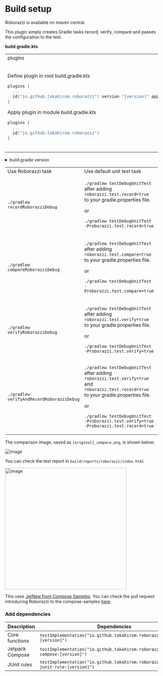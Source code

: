 # Build setup

Roborazzi is available on maven central.

This plugin simply creates Gradle tasks record, verify, compare and passes the configuration to the
test.

**build.gradle.kts**
<table>
<tr><td>plugins</td><td>buildscript</td></tr>
<tr><td>

Define plugin in root build.gradle.kts

```kotlin
plugins {
  ...
  id("io.github.takahirom.roborazzi") version "[version]" apply false
}
```

Apply plugin in module build.gradle.kts

```kotlin
plugins {
  ...
  id("io.github.takahirom.roborazzi")
}
```

</td><td>

root build.gradle.kts

```kotlin
buildscript {
  dependencies {
    ...
    classpath("io.github.takahirom.roborazzi:roborazzi-gradle-plugin:[version]")
  }
}
```

module build.gradle.kts

```kotlin
plugins {
    ...
    id("io.github.takahirom.roborazzi")
}
```

</td></tr>

</table>

<details>
<summary>build.gradle version</summary>
<table>
<tr><td>plugins</td><td>buildscript</td></tr>
<tr><td>

Define plugin in root build.gradle

```groovy
plugins {
  ...
  id "io.github.takahirom.roborazzi" version "[version]" apply false
}
```

Apply plugin in module build.gradle

```groovy
plugins {
  ...
  id 'io.github.takahirom.roborazzi'
}
```

</td><td>

root build.gradle

```groovy
buildscript {
  dependencies {
    ...
    classpath "io.github.takahirom.roborazzi:roborazzi-gradle-plugin:[version]"
  }
}
```

module build.gradle

```groovy
apply plugin: "io.github.takahirom.roborazzi"
```

</td></tr>

</table>
</details>

<table>
<tr>
<td> Use Roborazzi task </td> <td> Use default unit test task </td> <td> Description </td>
</tr>
<tr>
<td>

`./gradlew recordRoborazziDebug`


</td><td> 

`./gradlew testDebugUnitTest` after adding `roborazzi.test.record=true` to your gradle.properties file.

or

`./gradlew testDebugUnitTest -Proborazzi.test.record=true`


</td><td> 

Record a screenshot  
Default output directory is `build/outputs/roborazzi`  
You can check a report under `build/reports/roborazzi/index.html`

</td>
</tr>
<tr>
<td>

`./gradlew compareRoborazziDebug`

</td><td> 


`./gradlew testDebugUnitTest` after adding `roborazzi.test.compare=true` to your gradle.properties file.

or

`./gradlew testDebugUnitTest -Proborazzi.test.compare=true`

</td><td>

Review changes made to an image. This action will
compare the current image with the saved one, generating a comparison image labeled
as `[original]_compare.png`. It also produces a JSON file containing the diff information, which can
be found under `build/test-results/roborazzi`.

</td>
</tr>
<tr>
<td>

`./gradlew verifyRoborazziDebug`

</td><td> 


`./gradlew testDebugUnitTest` after adding `roborazzi.test.verify=true` to your gradle.properties file.

or

`./gradlew testDebugUnitTest -Proborazzi.test.verify=true`

</td><td>

Validate changes made to an image. If there is any difference between the current image and the
saved one, the test will fail.

</td>
</tr>
<tr>
<td>

`./gradlew verifyAndRecordRoborazziDebug`

</td><td> 


`./gradlew testDebugUnitTest` after adding  `roborazzi.test.verify=true` and `roborazzi.test.record=true` to your gradle.properties file.

or

`./gradlew testDebugUnitTest -Proborazzi.test.verify=true -Proborazzi.test.record=true`

</td><td>

This task will first verify the images and, if differences are detected, it will record a new
baseline.

</td>
</tr>

</table>

The comparison image, saved as `[original]_compare.png`, is shown below:

![image](https://github.com/takahirom/roborazzi/assets/1386930/722090ff-77c4-4a04-a0e3-8ce562ffa6be)

You can check the test report in `build/reports/roborazzi/index.html`

<img width="400" alt="image" src="https://github.com/takahirom/roborazzi/assets/1386930/7834a436-1927-438d-8656-61f583ae3f48" />


This
uses [JetNew from Compose Samples](https://github.com/android/compose-samples/tree/main/JetNews).
You can check the pull request introducing Roborazzi to the
compose-samples [here](https://github.com/takahirom/compose-samples/pull/1/files).

### Add dependencies

| Description     | Dependencies                                                                         |
|-----------------|--------------------------------------------------------------------------------------|
| Core functions  | `testImplementation("io.github.takahirom.roborazzi:roborazzi:[version]")`            |
| Jetpack Compose | `testImplementation("io.github.takahirom.roborazzi:roborazzi-compose:[version]")`    |
| JUnit rules     | `testImplementation("io.github.takahirom.roborazzi:roborazzi-junit-rule:[version]")` |
